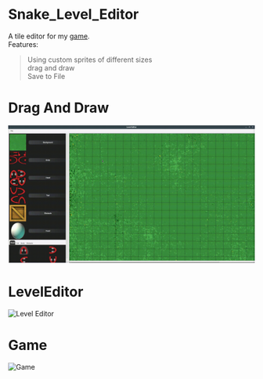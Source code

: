 # Snake_Level_Editor
A tile editor for my [game](https://mahir1010.github.io/Snake2/).
<br>Features:

> Using custom sprites of different sizes <br>
> drag and draw <br>
> Save to File <br>

# Drag And Draw
![DragNDraw](https://raw.githubusercontent.com/mahir1010/Snake_Level_Editor/scrshot/Drag%20n%20Draw.gif)
# LevelEditor
![Level Editor](https://raw.githubusercontent.com/mahir1010/Snake_Level_Editor/scrshot/Screenshot%20from%202018-01-23%2019-52-28.png)
# Game
![Game](https://raw.githubusercontent.com/mahir1010/Snake_Level_Editor/scrshot/Screenshot_20180123_195957.png)
